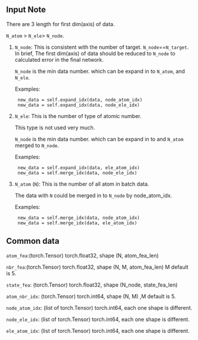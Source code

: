 Input Note
------------

There are 3 length for first dim(axis) of data.

`N_atom` > `N_ele`> `N_node`.

1. `N_node`: This is consistent with the number of target. `N_node`==`N_target`. In brief, The first dim(axis) of data
   should be reduced to `N_node` to calculated error in the final network.

   `N_node` is the min data number. which can be expand in to `N_atom`, and `N_ele`.

   Examples:

        new_data = self.expand_idx(data, node_atom_idx)
        new_data = self.expand_idx(data, node_ele_idx)

2. `N_ele`: This is the number of type of atomic number.

   This type is not used very much.

   `N_node` is the min data number. which can be expand in to and `N_atom` merged to `N_node`.

   Examples:

        new_data = self.expand_idx(data, ele_atom_idx)
        new_data = self.merge_idx(data, node_ele_idx)

3. `N_atom` (`N`): This is the number of all atom in batch data.

   The data with `N` could be merged in to `N_node` by node_atom_idx.

   Examples:

        new_data = self.merge_idx(data, node_atom_idx)
        new_data = self.merge_idx(data, ele_atom_idx)

Common data
--------------

`atom_fea`:(torch.Tensor) torch.float32, shape (N, atom_fea_len)

`nbr_fea`:(torch.Tensor) torch.float32, shape (N, M, atom_fea_len) M default is 5.

`state_fea`: (torch.Tensor) torch.float32, shape (N_node, state_fea_len)

`atom_nbr_idx`: (torch.Tensor) torch.int64, shape (N, M) ,M default is 5.

`node_atom_idx`: (list of torch.Tensor) torch.int64, each one shape is different.

`node_ele_idx`: (list of torch.Tensor) torch.int64, each one shape is different.

`ele_atom_idx`: (list of torch.Tensor) torch.int64, each one shape is different.

